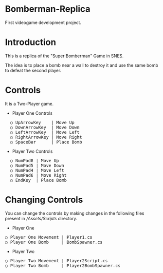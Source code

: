 # Bomberman-Replica
First videogame development project.

# Introduction
This is a replica of the "Super Bomberman" Game in SNES.

The idea is to place a bomb near a wall to destroy it and use the same bomb to defeat the second player.

# Controls

It is a Two-Player game.

- Player One Controls
<pre>
  ○ UpArrowKey    | Move Up
  ○ DownArrowKey  | Move Down
  ○ LeftArrowKey  | Move Left
  ○ RightArrowKey | Move Right
  ○ SpaceBar      | Place Bomb
</pre>  
  
  
- Player Two Controls
<pre>
  ○ NumPad8 | Move Up
  ○ NumPad5 | Move Down
  ○ NumPad4 | Move Left
  ○ NumPad6 | Move Right
  ○ EndKey  | Place Bomb
</pre>


# Changing Controls
You can change the controls by making changes in the following files present in <i>/Assets/Scripts</i> directory.

- Player One
<pre>
○ Player One Movement | Player1.cs
○ Player One Bomb     | BombSpawner.cs
</pre>

- Player Two
<pre>
○ Player Two Movement | Player2Script.cs
○ Player Two Bomb     | Player2BombSpawner.cs
</pre>

